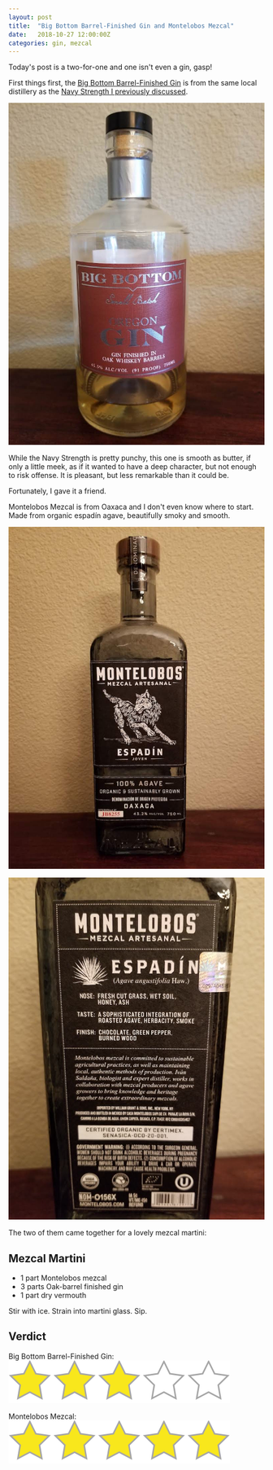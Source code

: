 ```yaml
---
layout: post
title:  "Big Bottom Barrel-Finished Gin and Montelobos Mezcal"
date:   2018-10-27 12:00:00Z
categories: gin, mezcal
---
```

Today's post is a two-for-one and one isn't even a gin, gasp!

First things first, the [Big Bottom Barrel-Finished Gin](http://www.bigbottomdistilling.com/barrel-finished-gin.php) is from the same local distillery as the [Navy Strength I previously discussed](/2018-06-26/big-bottom-navy-strength).

![Big Bottom, Oak-Barrel Finished](/pics/big-bottom-oak.jpg)

While the Navy Strength is pretty punchy, this one is smooth as butter, if only a little meek, as if it wanted to have a deep character, but not enough to risk offense. It is pleasant, but less remarkable than it could be.

Fortunately, I gave it a friend.

Montelobos Mezcal is from Oaxaca and I don't even know where to start. Made from organic espadín agave, beautifully smoky and smooth.

![Montelobos Mezcal, Front](/pics/montelobos-mezcal-1.jpg)

![Montelobos Mezcal, Back](/pics/montelobos-mezcal-2.jpg)

The two of them came together for a lovely mezcal martini:

## Mezcal Martini
* 1 part Montelobos mezcal
* 3 parts Oak-barrel finished gin
* 1 part dry vermouth

Stir with ice. Strain into martini glass. Sip.

## Verdict
Big Bottom Barrel-Finished Gin:
![3 stars](/assets/star3.png)

Montelobos Mezcal:
![5 stars](/assets/star5.png)
